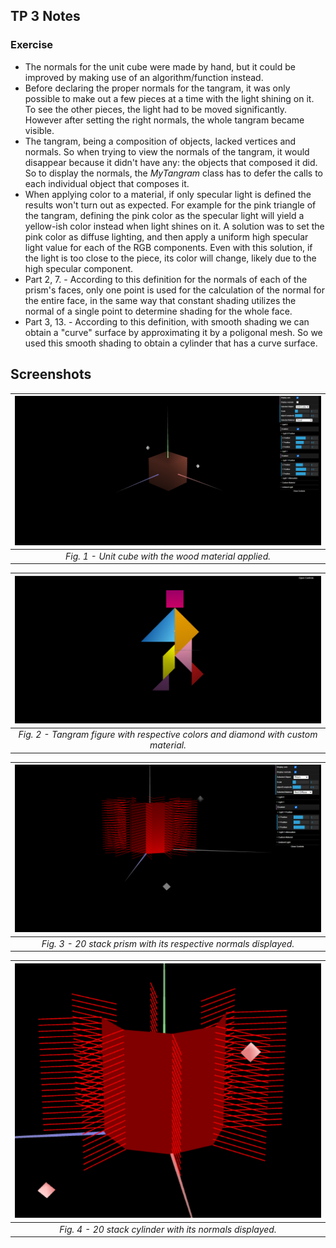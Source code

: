 ## TP 3 Notes

### Exercise
- The normals for the unit cube were made by hand, but it could be improved by making use of an algorithm/function instead.
- Before declaring the proper normals for the tangram, it was only possible to make out
a few pieces at a time with the light shining on it. To see the other pieces, the light had to be moved significantly. However after setting the right normals, the whole tangram became visible.
- The tangram, being a composition of objects, lacked vertices and normals. So when trying to view the normals of the tangram, it would disappear because it didn't have any: the objects that composed it did. So to display the normals, the *MyTangram* class has to defer the calls to each individual object that composes it.
- When applying color to a material, if only specular light is defined the results won't turn out as expected. For example for the pink triangle of the tangram, defining the pink color as the specular light will yield a yellow-ish color instead when light shines on it. A solution was to set the pink color as diffuse lighting, and then apply a uniform high specular light value for each of the RGB components. Even with this solution, if the light is too close to the piece, its color will change, likely due to the high specular component.
- Part 2, 7. \- According to this definition for the normals of each of the prism's faces, only one point is used for the calculation of the normal for the entire face, in the same way that constant shading utilizes the normal of a single point to determine shading for the whole face.
- Part 3, 13. \- According to this definition, with smooth shading we can obtain a "curve" surface by approximating it by a poligonal mesh. So we used this smooth shading to obtain a cylinder that has a curve surface.

## Screenshots
| ![Screenshot 1](screenshots/cg-t03g06-tp3-1.png) |
|:--:|
| *Fig. 1 - Unit cube with the wood material applied.* |


| ![Screenshot 2](screenshots/cg-t03g06-tp3-2.png) |
|:--:|
| *Fig. 2 - Tangram figure with respective colors and diamond with custom material.* |

| ![Screenshot 3](screenshots/cg-t03g06-tp3-3.png) |
|:--:|
| *Fig. 3 - 20 stack prism with its respective normals displayed.* |

| ![Screenshot 4](screenshots/cg-t03g06-tp3-4.png) |
|:--:|
| *Fig. 4 - 20 stack cylinder with its normals displayed.* |
